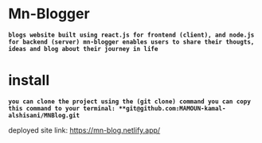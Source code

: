 # Mn-Blogger
**`blogs website built using react.js for frontend (client), and node.js for backend (server)
 mn-blogger enables users to share their thougts, ideas and blog about their journey in life`**

# install
**`you can clone the project using the (git clone) command you can copy this command to your terminal: **git@github.com:MAMOUN-kamal-alshisani/MNBlog.git`**




deployed site link: https://mn-blog.netlify.app/
